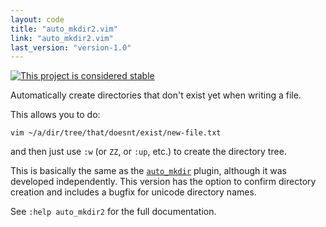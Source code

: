 ```yaml
---
layout: code
title: "auto_mkdir2.vim"
link: "auto_mkdir2.vim"
last_version: "version-1.0"
---
```


[![This project is considered stable](https://img.shields.io/badge/Status-stable-green.svg)](https://arp242.net/status/stable)

Automatically create directories that don't exist yet when writing a file.

This allows you to do:

    vim ~/a/dir/tree/that/doesnt/exist/new-file.txt

and then just use `:w` (or `ZZ`, or `:up`, etc.) to create the directory tree.

This is basically the same as the [`auto_mkdir`](http://www.vim.org/scripts/script.php?script_id=3352)
plugin, although it was developed independently. This version has the option to
confirm directory creation and includes a bugfix for unicode directory names.

See `:help auto_mkdir2` for the full documentation.

